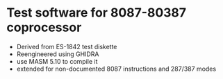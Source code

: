# Test software for 8087-80387 coprocessor
- Derived from ES-1842 test diskette
- Reengineered using GHIDRA
- use MASM 5.10 to compile it
- extended for non-documented 8087 instructions and 287/387 modes
